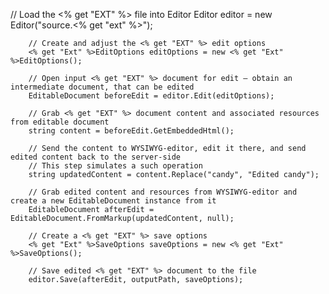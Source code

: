 // Load the <% get "EXT" %> file into Editor
        Editor editor = new Editor("source.<% get "ext" %>");

        // Create and adjust the <% get "EXT" %> edit options
        <% get "Ext" %>EditOptions editOptions = new <% get "Ext" %>EditOptions();
        
        // Open input <% get "EXT" %> document for edit — obtain an intermediate document, that can be edited
        EditableDocument beforeEdit = editor.Edit(editOptions);

        // Grab <% get "EXT" %> document content and associated resources from editable document
        string content = beforeEdit.GetEmbeddedHtml();

        // Send the content to WYSIWYG-editor, edit it there, and send edited content back to the server-side
        // This step simulates a such operation
        string updatedContent = content.Replace("candy", "Edited candy");

        // Grab edited content and resources from WYSIWYG-editor and create a new EditableDocument instance from it
        EditableDocument afterEdit = EditableDocument.FromMarkup(updatedContent, null);

        // Create a <% get "EXT" %> save options        
        <% get "Ext" %>SaveOptions saveOptions = new <% get "Ext" %>SaveOptions();

        // Save edited <% get "EXT" %> document to the file
        editor.Save(afterEdit, outputPath, saveOptions);